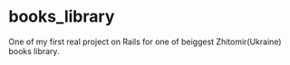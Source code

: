 # books_library
One of my first real project on Rails for one of beiggest Zhitomir(Ukraine) books library.
